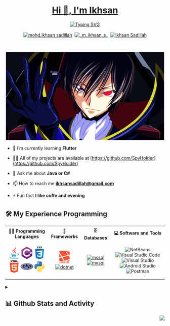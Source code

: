 <p align="center">
  <a href="https://github.com/DenverCoder1">
    <h1 align="center">Hi 👋, I'm Ikhsan</h1>
</p>

<p align="center"><img src="https://readme-typing-svg.demolab.com?font=Fira+Code&size=24&duration=4000&pause=1000&center=true&vCenter=true&width=435&lines=I+Am+A+Software+Engineer;I+Am+A+Android+Developer;I+May+Be+A+Human" alt="Typing SVG" /></p>

<p align="center">
<a href="https://linkedin.com/in/mohd.ikhsan sadillah" target="blank"><img align="center" src="https://img.shields.io/badge/linkedin-%230077B5.svg?style=for-the-badge&logo=linkedin&logoColor=white" alt="mohd.ikhsan sadillah"/></a>&nbsp;&nbsp;<a href="https://instagram.com/_m_ikhsan_s_" target="blank"><img align="center" src="https://img.shields.io/badge/Instagram-%23E4405F.svg?style=for-the-badge&logo=Instagram&logoColor=white" alt="_m_ikhsan_s_"/></a>&nbsp;&nbsp;<a href="mailto:ikhsansadillah@gmail.com" target="blank"><img align="center" src="https://img.shields.io/badge/Gmail-D14836?style=for-the-badge&logo=gmail&logoColor=white" alt="Ikhsan Sadillah"/></a>
</p>

<br/>

<!--<p align="left"> <img src="https://komarev.com/ghpvc/?username=spyholder&label=Profile%20views&color=0e75b6&style=flat" alt="spyholder" /> </p>-->

<p align="center" > <img src="https://raw.githubusercontent.com/SpyHolder/SpyHolder/master/asset/tY5.gif" alt="hello"/> </p>

- 🌱 I’m currently learning **Flutter**

- 👨‍💻 All of my projects are available at [https://github.com/SpyHolder](https://github.com/SpyHolder)

- 💬 Ask me about **Java or C#**

- 📫 How to reach me **ikhsansadillah@gmail.com**

- ⚡ Fun fact **I like coffe and evening**

<h2>🛠️ My Experience Programming</h2>
<table align="center">
<tr>
<th>👨‍💻 Programming Languages</th>
<th>🧰 Frameworks</th>
<th>🗄️ Databases</th>
<th>💻 Software and Tools</th>
</tr>
<tr>
<td><p align="center">
 <a href="https://www.java.com" target="_blank" rel="noreferrer"> <img src="https://raw.githubusercontent.com/devicons/devicon/master/icons/java/java-original.svg" alt="java" width="40" height="40"/></a><a href="https://www.w3schools.com/cs/" target="_blank" rel="noreferrer"><img src="https://raw.githubusercontent.com/devicons/devicon/master/icons/csharp/csharp-original.svg" alt="csharp" width="40" height="40"/></a><a href="https://www.w3schools.com/css/" target="_blank" rel="noreferrer"><img src="https://raw.githubusercontent.com/devicons/devicon/master/icons/css3/css3-original-wordmark.svg" alt="css3" width="40" height="40"/></a><a href="https://www.w3.org/html/" target="_blank" rel="noreferrer"><img src="https://raw.githubusercontent.com/devicons/devicon/master/icons/html5/html5-original-wordmark.svg" alt="html5" width="40" height="40"/></a><a href="https://www.php.net" target="_blank" rel="noreferrer"><img src="https://raw.githubusercontent.com/devicons/devicon/master/icons/php/php-original.svg" alt="php" width="40" height="40"/></a><a href="https://www.python.org" target="_blank" rel="noreferrer"><img src="https://raw.githubusercontent.com/devicons/devicon/master/icons/python/python-original.svg" alt="python" width="40" height="40"/></a></a>
  </p></td>
<td><p align="center">
      <a href="https://laravel.com/" target="_blank" rel="noreferrer"> <img src="https://raw.githubusercontent.com/devicons/devicon/master/icons/laravel/laravel-plain-wordmark.svg" alt="laravel" width="40" height="40"/> </a><a href="https://dotnet.microsoft.com/" target="_blank" rel="noreferrer"> <img src="https://skillicons.dev/icons?i=dotnet" alt="dotnet" width="40" height="40"/> </a>
  </p></td>
<td><p align="center">
      <a href="https://www.microsoft.com/en-us/sql-server" target="_blank" rel="noreferrer"> <img src="https://www.svgrepo.com/show/303229/microsoft-sql-server-logo.svg" alt="mssql" width="40" height="40"/> </a><a href="https://www.mysql.com/" target="_blank" rel="noreferrer"> <img src="https://skillicons.dev/icons?i=mysql" alt="mysql" width="40" height="40"/> </a>
  </p></td>
<td><p align="center">
<img src="https://netbeans.apache.org/images/apache-netbeans.svg" alt="NetBeans" width="40" height="40"/>
<img src="https://upload.wikimedia.org/wikipedia/commons/9/9a/Visual_Studio_Code_1.35_icon.svg" alt="Visual Studio Code" width="40" height="40"/>
<img src="https://upload.wikimedia.org/wikipedia/commons/2/2c/Visual_Studio_Icon_2022.svg" alt="Visual Studio" width="40" height="40"/>
<img src="https://upload.wikimedia.org/wikipedia/commons/9/95/Android_Studio_Icon_3.6.svg" alt="Android Studio" width="40" height="40"/>
<img src="https://www.vectorlogo.zone/logos/getpostman/getpostman-icon.svg" alt="Postman" width="40" height="40"/>
  </p></td>
</tr>
</table>

<details> 
  <summary><h2>📊 Github Stats and Activity</h2></summary>

  <h3>💻 GitHub Profile Stats</h3>

  <!-- https://github.com/anuraghazra/github-readme-stats -->
  <p align="center">
    <img align="left" alt="Spyholder's Github Stats" src="https://github-readme-stats.vercel.app/api?username=spyholder&show_icons=true&theme=tokyonight&rank_icon=github"/>
   <img align="center" alt="SpyHolder's Top Languages" src="https://github-readme-stats.vercel.app/api/top-langs/?username=spyholder&layout=compact&theme=tokyonight#gh-dark-mode-only" height="190px"/>
  </p>
<img align="center" alt="SpyHolder's Activity Graph" src="https://github-readme-activity-graph.vercel.app/graph?username=Ashutosh00710&theme=react-dark" />

</details>
<img align=right src="https://komarev.com/ghpvc/?username=spyholder&label=Github+Views&color=lightgrey&style=for-the-badge">
